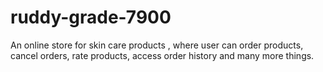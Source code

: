 # ruddy-grade-7900
An online store for skin care products , where user can order products, cancel orders, rate products, access order history and many more things.
